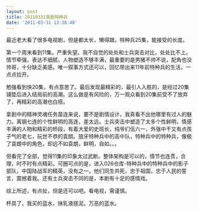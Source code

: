 ```yaml
---
layout: post
title: 20110331我是特种兵
date: '2011-03-31 13:38:48'
---
```



 最近老大看了很多电视剧，但是都太长，懒得跟。特种兵25集，能接受的长度。

 第一个周末看到11集。严重失望。我不自觉的处处和士兵突击对比，处处比不上。情节牵强，表达不细腻，人物塑造不够丰满，最重要的是男猪不帅不说，配角也没帅哥，十分缺乏美感。唯一叙事方式还可以，回忆带出来11年前特种兵的生活，一点点拉开。

 勉强看到快20集，有点意思了。最后发现最精彩的，最引人入胜的，是经过20集铺垫后进入结局前的高潮。这么做是有风险的，万一观众看到20集前受不了放弃了，再精彩的高潮也白搭。

 拿剧中的精神灵魂任务苗连来说，要不是剧情设计，我真看不出他哪里有过人的魅力。离钢七连的个性鲜明的高连，差太远。士兵突击中塑造了太多个性鲜明，情感丰满的人物和精彩的桥段，有着大爱的史班长，纯爷们伍六一，外强中干又有点孩子气的老七，玩世不恭的袁朗。狼牙特种兵中的高中队，特种兵中的特种兵，像极了袁朗中的角色，却远不如袁朗，鲜明，自如。。。

 但看完了全部，觉得11集的印象太过武断。整体架构是可以的，情节也连贯，合理，时不时有点精彩。可圈可点的是，进入026仓库-特种兵中的特种兵中的影子部队，中国陆战军的精英，没有之一。他们同生共死，忠于祖国，忠于人民的誓言，震撼着我。还有士兵突击不同的是，本剧有十足的感情戏。

 综上所述，有点扯，但是还可以吧。看电视，需谨慎。

 杯具了，我买的蓝水，抹乳液搓泥。万恶的蓝水。


